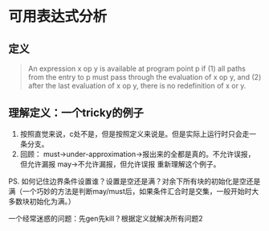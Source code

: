 # 可用表达式分析

## 定义

> An expression x op y is available at program point p if \(1\) all paths from the entry to p must pass through the evaluation of x op y, and \(2\) after the last evaluation of x op y, there is no redefinition of x or y.

## 理解定义：一个tricky的例子

1. 按照直觉来说，c处不是，但是按照定义来说是。但是实际上运行时只会走一条分支。
2. 回顾： must-&gt;under-approximation-&gt;报出来的全都是真的。不允许误报，但允许漏报 may-&gt;不允许漏报，但允许误报 重新理解这个例子。

PS. 如何记住边界条件设置谁？设置是空还是满？对余下所有块的初始化是空还是满（一个巧妙的方法是判断may/must后，如果条件汇合时是交集，一般开始时大多数块初始化为满。）

一个经常迷惑的问题：先gen先kill？根据定义就解决所有问题2

